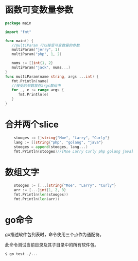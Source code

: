 # 函数可变数量参数

```go
package main

import "fmt"

func main() {
   //multiParam 可以接受可变数量的参数
   multiParam("jerry", 1)
   multiParam("php", 1, 2)

   nums := []int{1, 2}
   multiParam("jack", nums...)
}
func multiParam(name string, args ...int) {
   fmt.Println(name)
   //接受的参数放在args数组中
   for _, e := range args {
      fmt.Println(e)
   }
}
```




# 合并两个slice
```go
    stooges := []string{"Moe", "Larry", "Curly"}
    lang := []string{"php", "golang", "java"}
    stooges = append(stooges, lang...)
    fmt.Println(stooges)//[Moe Larry Curly php golang java]
```


# 数组文字

```go
    stooges := [...]string{"Moe", "Larry", "Curly"}
    arr := [...]int{1, 2, 3}
    fmt.Println(len(stooges))
    fmt.Println(len(arr))
```


# go命令

go描述软件包列表时，命令使用三个点作为通配符。

此命令测试当前目录及其子目录中的所有软件包。

```sh
$ go test ./...
```